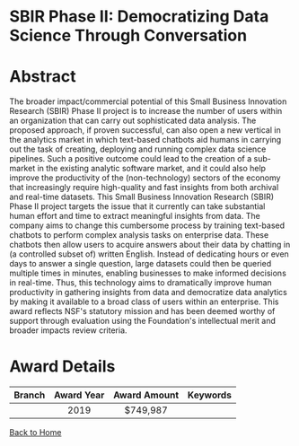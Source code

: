 
SBIR Phase II: Democratizing Data Science Through Conversation
==============================================================

# Abstract


The broader impact/commercial potential of this Small Business Innovation Research (SBIR) Phase II project is to increase the number of users within an organization that can carry out sophisticated data analysis. The proposed approach, if proven successful, can also open a new vertical in the analytics market in which text-based chatbots aid humans in carrying out the task of creating, deploying and running complex data science pipelines. Such a positive outcome could lead to the creation of a sub-market in the existing analytic software market, and it could also help improve the productivity of the (non-technology) sectors of the economy that increasingly require high-quality and fast insights from both archival and real-time datasets. This Small Business Innovation Research (SBIR) Phase II project targets the issue that it currently can take substantial human effort and time to extract meaningful insights from data. The company aims to change this cumbersome process by training text-based chatbots to perform complex analysis tasks on enterprise data. These chatbots then allow users to acquire answers about their data by chatting in (a controlled subset of) written English. Instead of dedicating hours or even days to answer a single question, large datasets could then be queried multiple times in minutes, enabling businesses to make informed decisions in real-time. Thus, this technology aims to dramatically improve human productivity in gathering insights from data and democratize data analytics by making it available to a broad class of users within an enterprise. This award reflects NSF's statutory mission and has been deemed worthy of support through evaluation using the Foundation's intellectual merit and broader impacts review criteria.  

# Award Details

|Branch|Award Year|Award Amount|Keywords|
| :---: | :---: | :---: | :---: |
||2019|$749,987||
  
  


[Back to Home](https://github.com/chrischow/dod_sbir_awards/JT/#460)